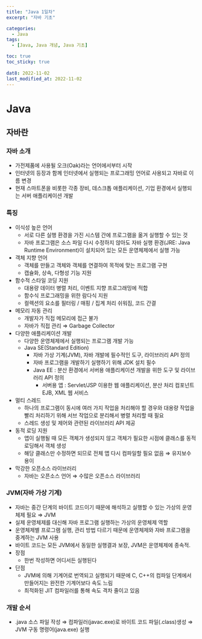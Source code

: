 ```yaml
---
title: "Java 1일차"
excerpt: "자바 기초"

categories:
  - Java
tags:
  - [Java, Java 개념, Java 기초]

toc: true
toc_sticky: true
 
dat8: 2022-11-02
last_modified_at: 2022-11-02
---
```


# Java

## 자바란

### 자바 소개

- 가전제품에 사용될 오크(Oak)라는 언어에서부터 시작
- 인터넷의 등장과 함께 인터넷에서 실행되는 프로그래밍 언어로 사용되고 자바로 이름 변경
- 현재 스마트폰을 비롯한 각종 장비, 데스크톱 애플리케이션, 기업 환경에서 실행되는 서버 애플리케이션 개발

### 특징

- 이식성 높은 언어
    - 서로 다른 실행 환경을 가진 시스템 간에 프로그램을 옮겨 실행할 수 있는 것
    - 자바 프로그램은 소스 파일 다시 수정하지 않아도 자바 실행 환경(JRE: Java Runtime Environment)이 설치되어 있는 모든 운영체제에서 실행 가능
- 객체 지향 언어
    - 객체를 만들고 객체와 객체를 연결하여 목적에 맞는 프로그램 구현
    - 캡슐화, 상속, 다형성 기능 지원
- 함수적 스타일 코딩 지원
    - 대용량 데이터 병렬 처리, 이벤트 지향 프로그래밍에 적합
    - 함수식 프로그래밍을 위한 람다식 지원
    - 컬렉션의 요소를 필터링 / 매핑 / 집계 처리 쉬워짐, 코드 간결
- 메모리 자동 관리
    - 개발자가 직접 메모리에 접근 불가
    - 자바가 직접 관리 ⇒ Garbage Collector
- 다양한 애플리케이션 개발
    - 다양한 운영체제에서 실행되는 프로그램 개발 가능
    - Java SE(Standard Edition)
        - 자바 가상 기계(JVM), 자바 개발에 필수적인 도구, 라이브러리 API 정의
        - 자바 프로그램을 개발하기 실행하기 위해 JDK 설치 필수
        - Java EE : 분산 환경에서 서버용 애플리케이션 개발을 위한 도구 및 라이브러리 API 정의
            - 서버용 앱 : Servlet/JSP 이용한 웹 애플리케이션, 분산 처리 컴포넌트 EJB, XML 웹 서비스
- 멀티 스레드
    - 하나의 프로그램이 동시에 여러 가지 작업을 처리해야 할 경우와 대용량 작업을 빨리 처리하기 위해 서브 작업으로 분리해서 병렬 처리할 때 필요
    - 스레드 생성 및 제어와 관련된 라이브러리 API 제공
- 동적 로딩 지원
    - 앱이 실행될 때 모든 객체가 생성되지 않고 객체가 필요한 시점에 클래스를 동적 로딩해서 객체 생성
    - 해당 클래스만 수정하면 되므로 전체 앱 다시 컴파일할 필요 없음 ⇒ 유지보수 용이
- 막강한 오픈소스 라이브러리
    - 자바는 오픈소스 언어 ⇒ 수많은 오픈소스 라이브러리

### JVM(자바 가상 기계)

- 자바는 중간 단계의 바이트 코드이기 때문에 해석하고 실행할 수 있는 가상의 운영체제 필요 ⇒ JVM
- 실제 운영체제를 대신해 자바 프로그램 실행하는 가상의 운영체제 역할
- 운영체제별 프로그램 실행, 관리 방법 다르기 때문에 운영체제와 자바 프로그램을 중계하는 JVM 사용
- 바이트 코드는 모든 JVM에서 동일한 실행결과 보장, JVM은 운영체제에 종속적.
- 장점
    - 한번 작성하면 어디서든 실행된다
- 단점
    - JVM에 의해 기계어로 번역되고 실행되기 때문에 C, C++의 컴파일 단계에서 만들어지는 완전한 기계어보다 속도 느림
    - 최적화된 JIT 컴파일러를 통해 속도 격차 줄이고 있음

### 개발 순서

- .java 소스 파일 작성 ⇒ 컴파일러(javac.exe)로 바이트 코드 파일(.class)생성 ⇒ JVM 구동 명령어(java.exe) 실행